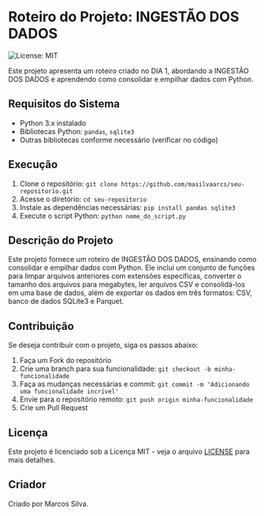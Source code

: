 # Roteiro do Projeto: INGESTÃO DOS DADOS

![License: MIT](https://img.shields.io/badge/License-MIT-yellow.svg)

Este projeto apresenta um roteiro criado no DIA 1, abordando a INGESTÃO DOS DADOS e aprendendo como consolidar e empilhar dados com Python.

## Requisitos do Sistema

- Python 3.x instalado
- Bibliotecas Python: `pandas`, `sqlite3`
- Outras bibliotecas conforme necessário (verificar no código)

## Execução

1. Clone o repositório: `git clone https://github.com/masilvaarcs/seu-repositorio.git`
2. Acesse o diretório: `cd seu-repositorio`
3. Instale as dependências necessárias: `pip install pandas sqlite3`
4. Execute o script Python: `python nome_do_script.py`

## Descrição do Projeto

Este projeto fornece um roteiro de INGESTÃO DOS DADOS, ensinando como consolidar e empilhar dados com Python. Ele inclui um conjunto de funções para limpar arquivos anteriores com extensões específicas, converter o tamanho dos arquivos para megabytes, ler arquivos CSV e consolidá-los em uma base de dados, além de exportar os dados em três formatos: CSV, banco de dados SQLite3 e Parquet.

## Contribuição

Se deseja contribuir com o projeto, siga os passos abaixo:

1. Faça um Fork do repositório
2. Crie uma branch para sua funcionalidade: `git checkout -b minha-funcionalidade`
3. Faça as mudanças necessárias e commit: `git commit -m 'Adicionando uma funcionalidade incrível'`
4. Envie para o repositório remoto: `git push origin minha-funcionalidade`
5. Crie um Pull Request

## Licença

Este projeto é licenciado sob a Licença MIT - veja o arquivo [LICENSE](LICENSE) para mais detalhes.

## Criador

Criado por Marcos Silva.
